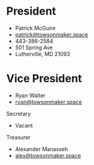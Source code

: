 # President
* Patrick McGuire
* patrick@towsonmaker.space
* 443-386-2584
* 501 Spring Ave
* Lutherville, MD 21093

# Vice President
* Ryan Walter 
* ryan@towsonmaker.space

Secretary
* Vacant

Treasurer
* Alexander Manasseh
* alex@towsonmaker.space

